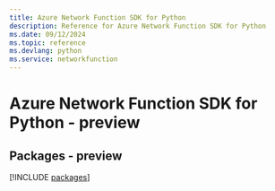```yaml
---
title: Azure Network Function SDK for Python
description: Reference for Azure Network Function SDK for Python
ms.date: 09/12/2024
ms.topic: reference
ms.devlang: python
ms.service: networkfunction
---
```

# Azure Network Function SDK for Python - preview
## Packages - preview
[!INCLUDE [packages](network-function-index.md)]
